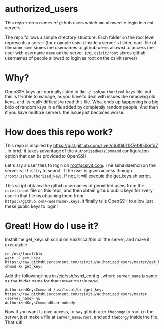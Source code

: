# authorized_users
This repo stores names of github users which are allowed to login into csi servers

The repo follows a simple directory structure. Each folder on the root level represents a server (for example csivit)
Inside a server's folder, each file of filename `name` stores the usernames of github users allowed to access the 
user with username `name` on the server. (eg, `csivit/root` stores github usernames of people allowed to login as root on the csivit server)

# Why?
OpenSSH keys are normally listed in the `~/.ssh/authorized_keys` file, but this is terrible to manage, as you have to deal
with issues like removing old keys, and its really difficult to read this file. What ends up happening is a big blob of random
keys in a file added by completely random people. And then if you have multiple servers, the issue just becomes worse.

# How does this repo work?
This repo is inspired by https://gist.github.com/sivel/c68f601137ef9063efd7 .
In brief, it takes advantage of the `AuthorizedKeysCommand` configuration option that can be provided to OpenSSH.

Let's say a user tries to login on root@csivit.com. The sshd daemon on the server will first try to search if the user is given access
through `/root/.ssh/authorized_keys`. If not, it will execute the get_keys.sh script.

This script obtains the github usernames of permitted users from the `csivit/root` file on this repo, and then obtain github public 
keys for every user in that file by obtaining them from `https://github.com/<username>.keys`. It finally tells OpenSSH to allow just these
public keys to login!

# Great! How do I use it?
Install the get_keys.sh script on /usr/local/bin on the server, and make it executable
```
cd /usr/local/bin
wget -O get_keys https://raw.githubusercontent.com/csivitu/authorized_users/master/get_keys.sh
chmod +x get_keys
```

Add the following lines in /etc/ssh/sshd_config , where `server_name` is same as the folder name for that server on this repo.
```
AuthorizedKeysCommand /usr/local/bin/get_keys  https://raw.githubusercontent.com/csivitu/authorized_users/master <server_name> %u
AuthorizedKeysCommandUser nobody
```

Now if you want to give access, to say github user `thebongy` to  root on the server, just make a file at `server_name/root`, and add
`thebongy` inside the file. That's it!

